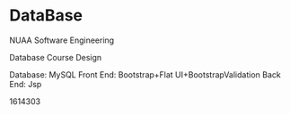# DataBase
NUAA Software Engineering

Database Course Design

Database: MySQL
Front End: Bootstrap+Flat UI+BootstrapValidation
Back End: Jsp

1614303
